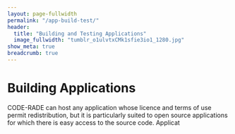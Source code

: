 ```yaml
---
layout: page-fullwidth
permalink: "/app-build-test/"
header:
  title: "Building and Testing Applications"
  image_fullwidth: "tumblr_o1ulvtxCMk1sfie3io1_1280.jpg"
show_meta: true
breadcrumb: true
---
```


# Building Applications

CODE-RADE can host any application whose licence and terms of use permit redistribution, but it is particularly suited to open source applications for which there is easy access to the source code. Applicat
